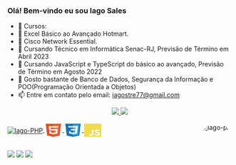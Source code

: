 ### Olá! Bem-vindo eu sou Iago Sales 
- 🔭 Cursos:
- 🧾    Excel Básico ao Avançado Hotmart.
- 🧾    Cisco Network Essential.
- 🧾    Cursando Técnico em Informática Senac-RJ, Previsão de Término em Abril 2023
- 🧾    Cursando JavaScript e TypeScript do básico ao avançado, Previsão de Término em Agosto 2022
- 💬    Gosto bastante de Banco de Dados, Segurança da Informação e POO(Programação Orientada a Objetos)
- 📫    Entre em contato pelo email: iagostre77@gmail.com
<div align="center">
  <a href="https://github.com/IaagoSales">
  <img height="180em" src="https://github-readme-stats.vercel.app/api?username=IaagoSales&show_icons=true&theme=dracula&include_all_commits=true&count_private=true"/>
  <img height="180em" src="https://github-readme-stats.vercel.app/api/top-langs/?username=IaagoSales&layout=compact&langs_count=7&theme=dracula"/>
</div>

  <div style="display: inline_block"><br>
  <img align="center" alt="Iago-PHP" height="30" width="40" src="https://cdn.jsdelivr.net/gh/devicons/devicon/icons/php/php-original.svg">
  <img align="center" alt="Iago-HTML" height="30" width="40" src="https://raw.githubusercontent.com/devicons/devicon/master/icons/html5/html5-original.svg">
  <img align="center" alt="Iago-CSS" height="30" width="40" src="https://raw.githubusercontent.com/devicons/devicon/master/icons/css3/css3-original.svg">
  <img align="center" alt="Iago-Js" height="30" width="40" src="https://raw.githubusercontent.com/devicons/devicon/master/icons/javascript/javascript-plain.svg">
  <img align="right" alt="Iago-pic" height="150" style="border-radius:50px;" src="https://media.discordapp.net/attachments/690304836977033445/980741061582405662/killua4.jpg">
</div>
  
  ##
  
  <div> 
 	<a href="https://www.twitch.tv/iaago021" target="_blank"><img src="https://img.shields.io/badge/Twitch-9146FF?style=for-the-badge&logo=twitch&logoColor=white" target="_blank"></a>
 <a href="discordapp.com/users/321060680910241812" target="_blank"><img src="https://img.shields.io/badge/Discord-7289DA?style=for-the-badge&logo=discord&logoColor=white" target="_blank"></a> 
  <a href = "mailto:iagostre77@gmail.com"><img src="https://img.shields.io/badge/-Gmail-%23333?style=for-the-badge&logo=gmail&logoColor=white" target="_blank"></a>
</div>
